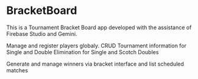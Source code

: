 # BracketBoard
This is a Tournament Bracket Board app developed with the assistance of Firebase Studio and Gemini.

Manage and register players globaly.
CRUD Tournament information for Single and Double Elimination for Single and Scotch Doubles

Generate and manage winners via bracket interface and list scheduled matches
